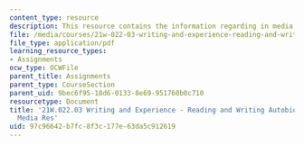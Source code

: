 ```yaml
---
content_type: resource
description: This resource contains the information regarding in media res.
file: /media/courses/21w-022-03-writing-and-experience-reading-and-writing-autobiography-spring-2014/97c96642b7fc8f3c177e63da5c912619_MIT21W_022_03S14_MediasRes.pdf
file_type: application/pdf
learning_resource_types:
- Assignments
ocw_type: OCWFile
parent_title: Assignments
parent_type: CourseSection
parent_uid: 9bec6f95-18d6-0133-8e69-951760b0c710
resourcetype: Document
title: '21W.022.03 Writing and Experience - Reading and Writing Autobiography: In
  Media Res'
uid: 97c96642-b7fc-8f3c-177e-63da5c912619
---
```

